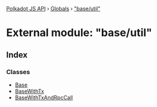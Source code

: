 [Polkadot JS API](../README.md) › [Globals](../globals.md) › ["base/util"](_base_util_.md)

# External module: "base/util"

## Index

### Classes

* [Base](../classes/_base_util_.base.md)
* [BaseWithTx](../classes/_base_util_.basewithtx.md)
* [BaseWithTxAndRpcCall](../classes/_base_util_.basewithtxandrpccall.md)
